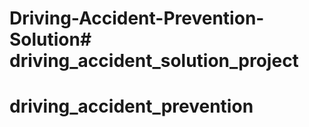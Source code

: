 # Driving-Accident-Prevention-Solution# driving_accident_solution_project
# driving_accident_prevention
